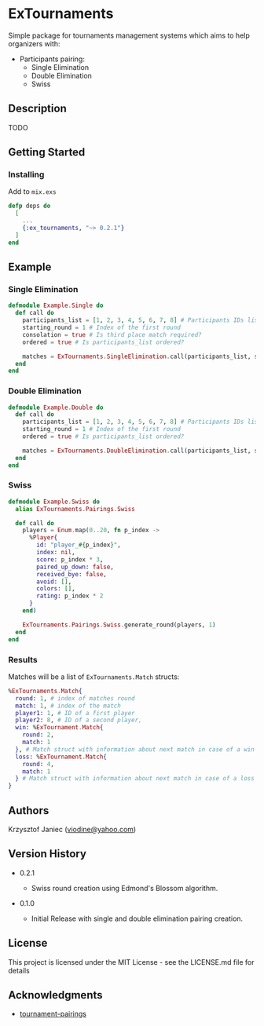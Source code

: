 # ExTournaments

Simple package for tournaments management systems which aims to help organizers with:

- Participants pairing:
  - Single Elimination
  - Double Elimination
  - Swiss

## Description

TODO

## Getting Started

### Installing

Add to `mix.exs`

```elixir
defp deps do
  [
    ...
    {:ex_tournaments, "~> 0.2.1"}
  ]
end
```

## Example

### Single Elimination

```elixir
defmodule Example.Single do
  def call do
    participants_list = [1, 2, 3, 4, 5, 6, 7, 8] # Participants IDs list
    starting_round = 1 # Index of the first round
    consolation = true # Is third place match required?
    ordered = true # Is participants_list ordered?

    matches = ExTournaments.SingleElimination.call(participants_list, starting_round, consolation, ordered)
  end
end
```

### Double Elimination

```elixir
defmodule Example.Double do
  def call do
    participants_list = [1, 2, 3, 4, 5, 6, 7, 8] # Participants IDs list
    starting_round = 1 # Index of the first round
    ordered = true # Is participants_list ordered?

    matches = ExTournaments.DoubleElimination.call(participants_list, starting_round, ordered)
  end
end
```

### Swiss

```elixir
defmodule Example.Swiss do
  alias ExTournaments.Pairings.Swiss

  def call do
    players = Enum.map(0..20, fn p_index ->
      %Player{
        id: "player_#{p_index}",
        index: nil,
        score: p_index * 3,
        paired_up_down: false,
        received_bye: false,
        avoid: [],
        colors: [],
        rating: p_index * 2
      }
    end)

    ExTournaments.Pairings.Swiss.generate_round(players, 1)
  end
end
```

### Results

Matches will be a list of `ExTournaments.Match` structs:

```elixir
%ExTournaments.Match{
  round: 1, # index of matches round
  match: 1, # index of the match
  player1: 1, # ID of a first player
  player2: 8, # ID of a second player,
  win: %ExTournament.Match{
    round: 2,
    match: 1
  }, # Match struct with information about next match in case of a win
  loss: %ExTournament.Match{
    round: 4,
    match: 1
  } # Match struct with information about next match in case of a loss
}
```

## Authors

Krzysztof Janiec (viodine@yahoo.com)

## Version History

- 0.2.1

  - Swiss round creation using Edmond's Blossom algorithm.

- 0.1.0
  - Initial Release with single and double elimination pairing creation.

## License

This project is licensed under the MIT License - see the LICENSE.md file for details

## Acknowledgments

- [tournament-pairings](https://github.com/slashinfty/tournament-pairings)

